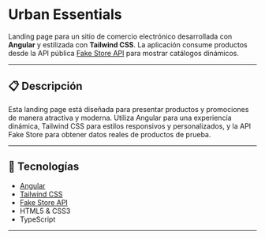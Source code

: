 # Urban Essentials
Landing page para un sitio de comercio electrónico desarrollada con **Angular** y estilizada con **Tailwind CSS**. La aplicación consume productos desde la API pública [Fake Store API](https://fakestoreapi.com/) para mostrar catálogos dinámicos.

---

## 📋 Descripción

Esta landing page está diseñada para presentar productos y promociones de manera atractiva y moderna. Utiliza Angular para una experiencia dinámica, Tailwind CSS para estilos responsivos y personalizados, y la API Fake Store para obtener datos reales de productos de prueba.

---

## 🚀 Tecnologías

- [Angular](https://angular.io/)
- [Tailwind CSS](https://tailwindcss.com/)
- [Fake Store API](https://fakestoreapi.com/)
- HTML5 & CSS3
- TypeScript

---